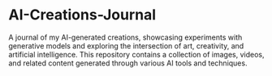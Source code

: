 # AI-Creations-Journal
A journal of my AI-generated creations, showcasing experiments with generative models and exploring the intersection of art, creativity, and artificial intelligence. This repository contains a collection of images, videos, and related content generated through various AI tools and techniques.
